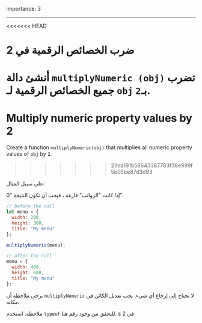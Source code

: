 importance: 3

---

<<<<<<< HEAD
# ضرب الخصائص الرقمية في 2

أنشئ دالة `multiplyNumeric (obj)` تضرب جميع الخصائص الرقمية لـ `obj` بـ`2`.
=======
# Multiply numeric property values by 2

Create a function `multiplyNumeric(obj)` that multiplies all numeric property values of `obj` by `2`.
>>>>>>> 23da191b58643387783f38e999f5b05be87d3d93

على سبيل المثال:

إذا كانت "الرواتب" فارغة ، فيجب أن تكون النتيجة "0".

```js
// before the call
let menu = {
  width: 200,
  height: 300,
  title: "My menu"
};

multiplyNumeric(menu);

// after the call
menu = {
  width: 400,
  height: 600,
  title: "My menu"
};
```

يرجى ملاحظة أن `multiplyNumeric` لا تحتاج إلى إرجاع أي شيء. يجب تعديل الكائن في مكانه.

ملاحظة. استخدم `typeof` للتحقق من وجود رقم هنا. s في 2
